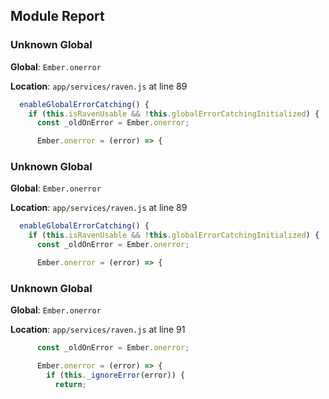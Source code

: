 ## Module Report
### Unknown Global

**Global**: `Ember.onerror`

**Location**: `app/services/raven.js` at line 89

```js
  enableGlobalErrorCatching() {
    if (this.isRavenUsable && !this.globalErrorCatchingInitialized) {
      const _oldOnError = Ember.onerror;

      Ember.onerror = (error) => {
```

### Unknown Global

**Global**: `Ember.onerror`

**Location**: `app/services/raven.js` at line 89

```js
  enableGlobalErrorCatching() {
    if (this.isRavenUsable && !this.globalErrorCatchingInitialized) {
      const _oldOnError = Ember.onerror;

      Ember.onerror = (error) => {
```

### Unknown Global

**Global**: `Ember.onerror`

**Location**: `app/services/raven.js` at line 91

```js
      const _oldOnError = Ember.onerror;

      Ember.onerror = (error) => {
        if (this._ignoreError(error)) {
          return;
```
